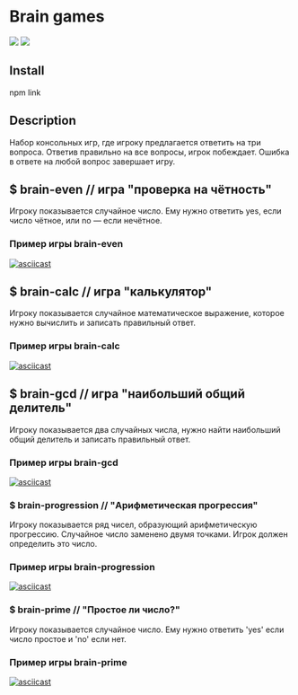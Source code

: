 # Brain games
<a href="https://codeclimate.com/github/shulga1/backend-project-lvl1/maintainability"><img src="https://api.codeclimate.com/v1/badges/ba5fb58a0d4cdd0ec7dc/maintainability" /></a>
<a href="https://github.com/shulga1/backend-project-lvl1/actions"><img src="https://github.com/shulga1/backend-project-lvl1/workflows/NodeCI/badge.svg"/></a>

## Install
npm link

## Description
Набор консольных игр, где игроку предлагается ответить на три вопроса. Ответив правильно на все вопросы, игрок побеждает. Ошибка в ответе на любой вопрос завершает игру.

## $ brain-even // игра "проверка на чётность"
Игроку показывается случайное число. Ему нужно ответить yes, если число чётное, или no — если нечётное.

### Пример игры brain-even
[![asciicast](https://asciinema.org/a/Actv4Gcs0dE9stAHfh8meFYzc.svg)](https://asciinema.org/a/Actv4Gcs0dE9stAHfh8meFYzc)

## $ brain-calc // игра "калькулятор"
Игроку показывается случайное математическое выражение, которое нужно вычислить и записать правильный ответ.

### Пример игры brain-calc
[![asciicast](https://asciinema.org/a/6PWZwo5r1gv3Iyw9yUoBY4TVg.svg)](https://asciinema.org/a/6PWZwo5r1gv3Iyw9yUoBY4TVg)

## $ brain-gcd // игра "наибольший общий делитель"
Игроку показывается два случайных числа, нужно найти наибольший общий делитель и записать правильный ответ.

### Пример игры brain-gcd
[![asciicast](https://asciinema.org/a/HmxMxB5l3K1OwCpe9xQSkpVPC.svg)](https://asciinema.org/a/HmxMxB5l3K1OwCpe9xQSkpVPC)

### $ brain-progression // "Арифметическая прогрессия"
Игроку показывается ряд чисел, образующий арифметическую прогрессию. Случайное число заменено двумя точками. Игрок должен определить это число.

### Пример игры brain-progression
[![asciicast](https://asciinema.org/a/72UHDEm2jA4hsULlcpbXZIHxF.svg)](https://asciinema.org/a/72UHDEm2jA4hsULlcpbXZIHxF)

### $ brain-prime // "Простое ли число?"
Игроку показывается случайное число. Ему нужно ответить 'yes' если число простое и 'no' если нет.

### Пример игры brain-prime
[![asciicast](https://asciinema.org/a/cm65R5AiDYkdTvlVyrrmke5H6.svg)](https://asciinema.org/a/cm65R5AiDYkdTvlVyrrmke5H6)